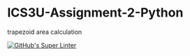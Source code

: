 # ICS3U-Assignment-2-Python
trapezoid area calculation

[![GitHub's Super Linter](https://github.com/Aidan-Lalonde-Novales/ICS3U-Assignment-2-Python/workflows/GitHub's%20Super%20Linter/badge.svg)](https://github.com/Aidan-Lalonde-Novales/ICS3U-Assignment-2-Python/actions)